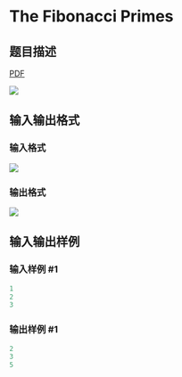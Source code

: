 # The Fibonacci Primes

## 题目描述

[problemUrl]: https://uva.onlinejudge.org/index.php?option=com_onlinejudge&Itemid=8&category=14&page=show_problem&problem=1177

[PDF](https://uva.onlinejudge.org/external/102/p10236.pdf)

![](https://cdn.luogu.com.cn/upload/vjudge_pic/UVA10236/b344875ce226f0a54e10aded3338557076216c4c.png)

## 输入输出格式

### 输入格式

![](https://cdn.luogu.com.cn/upload/vjudge_pic/UVA10236/9130a8251179de86ba539cc91682110cd6a05619.png)

### 输出格式

![](https://cdn.luogu.com.cn/upload/vjudge_pic/UVA10236/d41af75a395aa12c149719273df4cd9cfb674a2b.png)

## 输入输出样例

### 输入样例 #1

```cpp
1
2
3
```


### 输出样例 #1

```cpp
2
3
5
```


